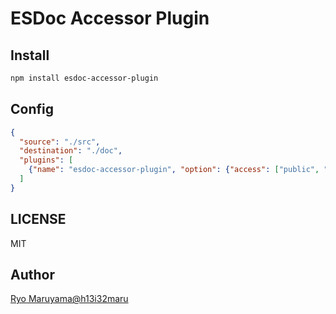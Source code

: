 # ESDoc Accessor Plugin
## Install
```bash
npm install esdoc-accessor-plugin
```

## Config
```json
{
  "source": "./src",
  "destination": "./doc",
  "plugins": [
    {"name": "esdoc-accessor-plugin", "option": {"access": ["public", "protected", "private"], "autoPrivate": true}}
  ]
}
```

## LICENSE
MIT

## Author
[Ryo Maruyama@h13i32maru](https://github.com/h13i32maru)

